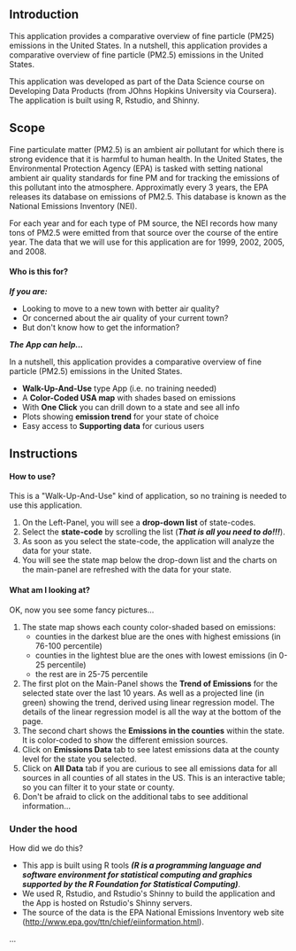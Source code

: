 ## Introduction

This application provides a comparative overview of fine particle (PM25) emissions  in the United States.
In a nutshell, this application provides a comparative overview of fine particle (PM2.5) emissions in the United States.

This application was developed as part of the Data Science course on Developing Data Products (from JOhns Hopkins University via Coursera). The application is built using R, Rstudio, and Shinny.


## Scope
Fine particulate matter (PM2.5) is an ambient air pollutant for which there is strong evidence that it is harmful to human health. In the United States, the Environmental Protection Agency (EPA) is tasked with setting national ambient air quality standards for fine PM and for tracking the emissions of this pollutant into the atmosphere. Approximatly every 3 years, the EPA releases its database on emissions of PM2.5. This database is known as the National Emissions Inventory (NEI). 

For each year and for each type of PM source, the NEI records how many tons of PM2.5 were emitted from that source over the course of the entire year. The data that we will use for this application are for 1999, 2002, 2005, and 2008.
  
  
#### Who is this for?

***If you are:*** 
* Looking to move to a new town with better air quality?  
* Or concerned about the air quality of your current town?  
* But don't know how to get the information?  
  
***The App can help...***   
 
In a nutshell, this application provides a comparative overview of fine particle (PM2.5) emissions in the United States.

- **Walk-Up-And-Use** type App (i.e. no training needed)  
- A **Color-Coded USA map** with shades based on emissions
- With **One Click** you can drill down to a state and see all info
- Plots showing **emission trend** for your state of choice
- Easy access to **Supporting data** for curious users
   
  
## Instructions

#### How to use?

This is a "Walk-Up-And-Use" kind of application, so no training is needed to use this application.  
  
1. On the Left-Panel, you will see a **drop-down list** of state-codes.  
2. Select the **state-code** by scrolling the list (***That is all you need to do!!!***).  
3. As soon as you select the state-code, the application will analyze the data for your state.  
4. You will see the state map below the drop-down list and the charts on the main-panel are refreshed with the data for your state.  

#### What am I looking at?

OK, now you see some fancy pictures...

1. The state map shows each county color-shaded based on emissions: 
    + counties in the darkest blue are the ones with highest emissions (in 76-100 percentile)
    + counties in the lightest blue are the ones with lowest emissions (in 0-25 percentile)
    + the rest are in 25-75 percentile
2. The first plot on the Main-Panel shows the **Trend of Emissions** for the selected state over the last 10 years. As well as a projected line (in green) showing the trend, derived using linear regression model. The details of the linear regression model is all the way at the bottom of the page.
3. The second chart shows the **Emissions in the counties** within the state. It is color-coded to show the different emission sources.
4. Click on **Emissions Data** tab to see latest emissions data at the county level for the state you selected.  
5. Click on **All Data** tab if you are curious to see all emissions data for all sources in all counties of all states in the US. This is an interactive table; so you can filter it to your state or county.  
6. Don't be afraid to click on the additional tabs to see additional information...  
    
### Under the hood
  
How did we do this?

* This app is built using R tools ***(R is a programming language and software environment for statistical computing and graphics supported by the R Foundation for Statistical Computing)***.  
* We used R, Rstudio, and Rstudio's Shinny to build the application and the App is hosted on Rstudio's Shinny servers.  
* The source of the data is the EPA National Emissions Inventory web site  (http://www.epa.gov/ttn/chief/eiinformation.html).
  
...
